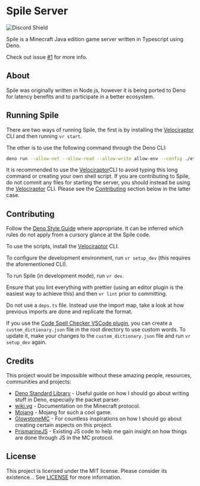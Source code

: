 <!-- TODO: Use Aliases for the URLs. -->

# Spile Server

![Discord Shield](https://discordapp.com/api/guilds/702504330456072303/widget.png?style=shield)

Spile is a Minecraft Java edition game server written in Typescript using Deno.

Check out issue [#1](../../issues/1) for more info.

## About

Spile was originally written in Node.js, however it is being ported to Deno for
latency benefits and to participate in a better ecosystem.

## Running Spile

There are two ways of running Spile, the first is by installing the
[Velociraptor](https://github.com/umbopepato/velociraptor) CLI and then running
`vr start`.

The other is to use the following command through the Deno CLI:

```sh
deno run --allow-net --allow-read --allow-write allow-env --config ./etc/tsconfig.json --importmap ./etc/import_map.json --lock ./etc/lock.json --unstable ./src/main.ts
```

It is recommended to use the
[Velociraptor](https://github.com/umbopepato/velociraptor)CLI to avoid typing
this long command or creating your own shell script. If you are contributing to
Spile, do not commit any files for starting the server, you should instead be
using the [Velociraptor](https://github.com/umbopepato/velociraptor) CLI. Please
see the [Contributing](#contributing) section below in the latter case.

## Contributing

Follow the
[Deno Style Guide](https://github.com/denoland/deno/blob/4ebd24342368adbb99582b87dc6c4b8cb6f44c87/docs/contributing/style_guide.md)
where appropriate. It can be inferred which rules do not apply from a cursory
glance at the Spile code.

To use the scripts, install the
[Velociraptor](https://github.com/umbopepato/velociraptor) CLI.

To configure the development environment, run `vr setup_dev` (this requires the
aforementioned CLI).

To run Spile (in development mode), run `vr dev`.

Ensure that you lint everything with prettier (using an editor plugin is the
easiest way to achieve this) and then `vr lint` prior to committing.

Do not use a `deps.ts` file. Instead use the import map, take a look at how
previous imports are done and replicate the format.

If you use the
[Code Spell Checker VSCode plugin](https://marketplace.visualstudio.com/items?itemName=streetsidesoftware.code-spell-checker),
you can create a `custom_dictionary.json` file in the root directory to use
custom words. To update it, make your changes to the `custom_dictionary.json`
file and run `vr setup_dev` again.

## Credits

This project would be impossible without these amazing people, resources,
communities and projects:

- [Deno Standard Library](https://deno.land/std) - Useful guide on how I should
  go about writing stuff in Deno, especially the packet parser.
- [wiki.vg](https://wiki.vg) - Documentation on the Minecraft protocol.
- [Mojang](https://www.mojang.com) - Mojang for such a cool game.
- [GlowstoneMC](https://github.com/GlowstoneMC/Glowstone) - For countless
  inspirations on how I should go about creating certain aspects on this
  project.
- [PrismarineJS](https://github.com/PrismarineJS) - Existing JS code to help me
  gain insight on how things are done through JS in the MC protocol.

## License

This project is licensed under the MIT license. Please consider its existence...
See [LICENSE](./LICENSE) for more information.
